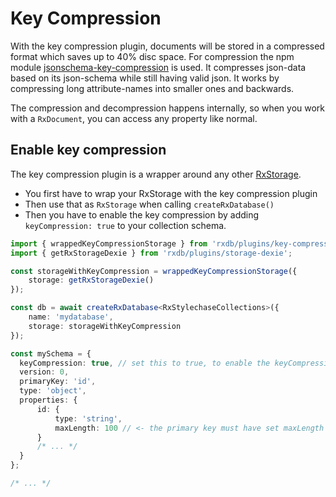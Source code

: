 # Key Compression

With the key compression plugin, documents will be stored in a compressed format which saves up to 40% disc space.
For compression the npm module [jsonschema-key-compression](https://github.com/pubkey/jsonschema-key-compression) is used.
It compresses json-data based on its json-schema while still having valid json. It works by compressing long attribute-names into smaller ones and backwards.

The compression and decompression happens internally, so when you work with a `RxDocument`, you can access any property like normal.

## Enable key compression

The key compression plugin is a wrapper around any other [RxStorage](./rx-storage.md). 

- You first have to wrap your RxStorage with the key compression plugin
- Then use that as `RxStorage` when calling `createRxDatabase()`
- Then you have to enable the key compression by adding `keyCompression: true` to your collection schema.


```ts
import { wrappedKeyCompressionStorage } from 'rxdb/plugins/key-compression';
import { getRxStorageDexie } from 'rxdb/plugins/storage-dexie';

const storageWithKeyCompression = wrappedKeyCompressionStorage({
    storage: getRxStorageDexie()
});

const db = await createRxDatabase<RxStylechaseCollections>({
    name: 'mydatabase',
    storage: storageWithKeyCompression
});

const mySchema = {
  keyCompression: true, // set this to true, to enable the keyCompression
  version: 0,
  primaryKey: 'id',
  type: 'object',
  properties: {
      id: {
          type: 'string',
          maxLength: 100 // <- the primary key must have set maxLength
      }
      /* ... */
  }
};

/* ... */
```

